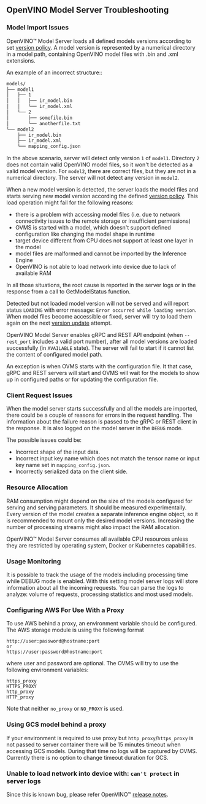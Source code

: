 ## OpenVINO Model Server Troubleshooting


### Model Import Issues
OpenVINO&trade; Model Server loads all defined models versions according 
to set [version policy](docker_container.md#model-version-policy). 
A model version is represented by a numerical directory in a model path, 
containing OpenVINO model files with .bin and .xml extensions.

An example of an incorrect structure::
```bash
models/
├── model1
│   ├── 1
│   │   ├── ir_model.bin
│   │   └── ir_model.xml
│   └── 2
│       ├── somefile.bin
│       └── anotherfile.txt
└── model2
    ├── ir_model.bin
    ├── ir_model.xml
    └── mapping_config.json
```

In the above scenario, server will detect only version `1` of `model1`.
Directory `2` does not contain valid OpenVINO model files, so it won't 
be detected as a valid model version. 
For `model2`, there are correct files, but they are not in a numerical directory. 
The server will not detect any version in `model2`.

When a new model version is detected, the server loads the model files 
and starts serving new model version according the defined [version policy](docker_container.md#model-version-policy). 
This load operation might fail for the following reasons:
- there is a problem with accessing model files (i.e. due to network connectivity issues
to the  remote storage or insufficient permissions)
- OVMS is started with a model, which doesn't support defined configuration like changing the model shape in runtime
- target device different from CPU does not support at least one layer in the model 
- model files are malformed and cannot be imported by the Inference Engine
- OpenVINO is not able to load network into device due to lack of available RAM

In all those situations, the root cause is reported in the server logs or in the response from a call
to GetModelStatus function. 

Detected but not loaded model version will not be served and will report status
`LOADING` with error message: `Error occurred while loading version`.
When model files become accessible or fixed, server will try to 
load them again on the next [version update](docker_container.md#updating-model-versions) 
attempt.

OpenVINO Model Server enables gRPC and REST API endpoint (when `--rest_port` includes a valid port number), 
after all model versions are loaded successfully (in `AVAILABLE` state).
The server will fail to start if it cannot list the content of configured model path.

An exception is when OVMS starts with the configuration file. It that case, gRPC and REST servers will start
and OVMS will wait for the models to show up in configured paths or for updating the configuration file.


### Client Request Issues
When the model server starts successfully and all the models are imported, there could be a couple of reasons for errors 
in the request handling. 
The information about the failure reason is passed to the gRPC or REST client in the response. It is also logged on the 
model server in the `DEBUG` mode.

The possible issues could be:
* Incorrect shape of the input data.
* Incorrect input key name which does not match the tensor name or input key name set in `mapping_config.json`.
* Incorrectly serialized data on the client side.

### Resource Allocation
RAM consumption might depend on the size of the models configured for serving and serving parameters. It should be measured experimentally.
Every version of the model creates a separate inference engine object, so it is recommended to mount only the desired model versions.
Increasing the number of processing streams might also impact the RAM allocation.

OpenVINO&trade; Model Server consumes all available CPU resources unless they are restricted by operating system, Docker or 
Kubernetes capabilities.

### Usage Monitoring
It is possible to track the usage of the models including processing time while DEBUG mode is enabled.
With this setting model server logs will store information about all the incoming requests.
You can parse the logs to analyze: volume of requests, processing statistics and most used models.

### Configuring AWS For Use With a Proxy
To use AWS behind a proxy, an environment variable should be configured. The AWS storage module is using the following format
```
http://user:password@hostname:port
or
https://user:password@hostname:port
```

where user and password are optional. The OVMS will try to use the following environment variables:
```
https_proxy
HTTPS_PROXY
http_proxy
HTTP_proxy
```

Note that neither `no_proxy` or `NO_PROXY` is used.

### Using GCS model behind a proxy
If your environment is required to use proxy but `http_proxy`/`https_proxy` is not passed to server container there will be 15 minutes timeout when accessing GCS models.
During that time no logs will be captured by OVMS. Currently there is no option to change timeout duration for GCS.

### Unable to load network into device with: `can't protect` in server logs
Since this is known bug, please refer OpenVINO&trade; [release notes](https://software.intel.com/content/www/us/en/develop/articles/openvino-relnotes.html).
